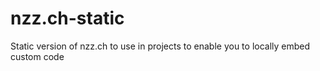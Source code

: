 # nzz.ch-static
Static version of nzz.ch to use in projects to enable you to locally embed custom code 
